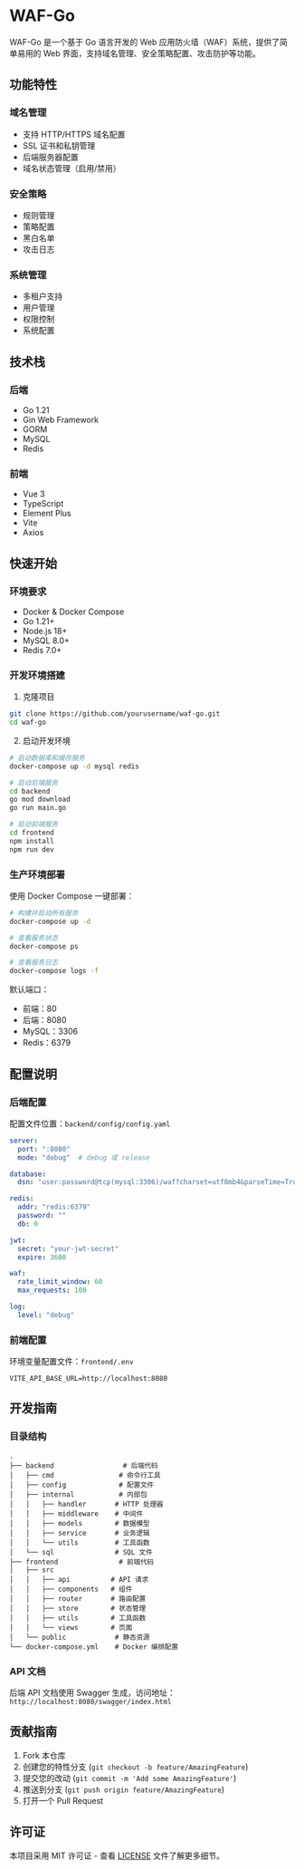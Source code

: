 # WAF-Go

WAF-Go 是一个基于 Go 语言开发的 Web 应用防火墙（WAF）系统，提供了简单易用的 Web 界面，支持域名管理、安全策略配置、攻击防护等功能。

## 功能特性

### 域名管理
- 支持 HTTP/HTTPS 域名配置
- SSL 证书和私钥管理
- 后端服务器配置
- 域名状态管理（启用/禁用）

### 安全策略
- 规则管理
- 策略配置
- 黑白名单
- 攻击日志

### 系统管理
- 多租户支持
- 用户管理
- 权限控制
- 系统配置

## 技术栈

### 后端
- Go 1.21
- Gin Web Framework
- GORM
- MySQL
- Redis

### 前端
- Vue 3
- TypeScript
- Element Plus
- Vite
- Axios

## 快速开始

### 环境要求
- Docker & Docker Compose
- Go 1.21+
- Node.js 18+
- MySQL 8.0+
- Redis 7.0+

### 开发环境搭建

1. 克隆项目
```bash
git clone https://github.com/yourusername/waf-go.git
cd waf-go
```

2. 启动开发环境
```bash
# 启动数据库和缓存服务
docker-compose up -d mysql redis

# 启动后端服务
cd backend
go mod download
go run main.go

# 启动前端服务
cd frontend
npm install
npm run dev
```

### 生产环境部署

使用 Docker Compose 一键部署：

```bash
# 构建并启动所有服务
docker-compose up -d

# 查看服务状态
docker-compose ps

# 查看服务日志
docker-compose logs -f
```

默认端口：
- 前端：80
- 后端：8080
- MySQL：3306
- Redis：6379

## 配置说明

### 后端配置

配置文件位置：`backend/config/config.yaml`

```yaml
server:
  port: ":8080"
  mode: "debug"  # debug 或 release

database:
  dsn: "user:password@tcp(mysql:3306)/waf?charset=utf8mb4&parseTime=True&loc=Local"

redis:
  addr: "redis:6379"
  password: ""
  db: 0

jwt:
  secret: "your-jwt-secret"
  expire: 3600

waf:
  rate_limit_window: 60
  max_requests: 100

log:
  level: "debug"
```

### 前端配置

环境变量配置文件：`frontend/.env`

```env
VITE_API_BASE_URL=http://localhost:8080
```

## 开发指南

### 目录结构

```
.
├── backend                 # 后端代码
│   ├── cmd                # 命令行工具
│   ├── config             # 配置文件
│   ├── internal           # 内部包
│   │   ├── handler       # HTTP 处理器
│   │   ├── middleware    # 中间件
│   │   ├── models        # 数据模型
│   │   ├── service       # 业务逻辑
│   │   └── utils         # 工具函数
│   └── sql               # SQL 文件
├── frontend               # 前端代码
│   ├── src
│   │   ├── api          # API 请求
│   │   ├── components   # 组件
│   │   ├── router       # 路由配置
│   │   ├── store        # 状态管理
│   │   ├── utils        # 工具函数
│   │   └── views        # 页面
│   └── public            # 静态资源
└── docker-compose.yml    # Docker 编排配置
```

### API 文档

后端 API 文档使用 Swagger 生成，访问地址：`http://localhost:8080/swagger/index.html`

## 贡献指南

1. Fork 本仓库
2. 创建您的特性分支 (`git checkout -b feature/AmazingFeature`)
3. 提交您的改动 (`git commit -m 'Add some AmazingFeature'`)
4. 推送到分支 (`git push origin feature/AmazingFeature`)
5. 打开一个 Pull Request

## 许可证

本项目采用 MIT 许可证 - 查看 [LICENSE](LICENSE) 文件了解更多细节。 